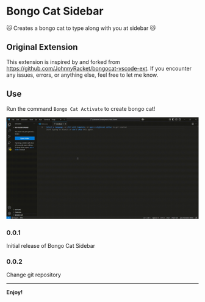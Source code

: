 # Bongo Cat Sidebar

🐱 Creates a bongo cat to type along with you at sidebar 🐱

## Original Extension

This extension is inspired by and forked from https://github.com/JohnnyRacket/bongocat-vscode-ext.
If you encounter any issues, errors, or anything else, feel free to let me know.

## Use

Run the command `Bongo Cat Activate` to create bongo cat!

![Bongo Cat Use GIF](./media/bongo_cat_usage.gif?raw=true)

### 0.0.1

Initial release of Bongo Cat Sidebar

### 0.0.2

Change git repository

-----------------------------------------------------------------------------------------------------------

**Enjoy!**
